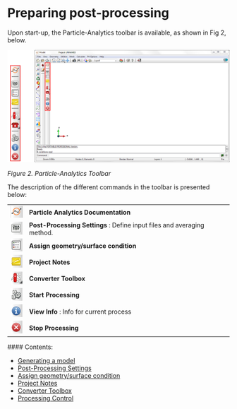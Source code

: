# Preparing post-processing

Upon start-up, the Particle-Analytics toolbar is available, as shown in Fig 2, below.

![](img/post_preprocess_toolbar.png "The Particle-Analytics Toolbar")

*Figure 2. Particle-Analytics Toolbar*


The description of the different commands in the toolbar is presented below:

<table>
  <tr>
    <td><img src="img/PA_help.png"></td>
    <td><b>Particle Analytics Documentation</b></td>
  </tr>
  <tr>
    <td><img src="img/pre_settings.png"></td>
    <td><b>Post-Processing Settings</b> : Define input files and averaging method. </td>
  </tr>
  <tr>
    <td><img src="img/pre_surfaces.png"></td>
    <td><b>Assign geometry/surface condition</b> </td>
  </tr>
  <tr>
    <td><img src="img/pre_notes.png"></td>
    <td><b>Project Notes</b> </td>
  </tr>
  <tr>
    <td><img src="img/toolbox.png"></td>
    <td><b>Converter Toolbox</b> </td>
  </tr>
  <tr>
    <td><img src="img/pre_run_exec.png"></td>
    <td><b>Start Processing</b> </td>
  </tr>
  <tr>
    <td><img src="img/pre_run_info.png"></td>
    <td><b>View Info</b> : Info for current process </td>
  </tr>
  <tr>
    <td><img src="img/pre_run_stop.png"></td>
    <td><b>Stop Processing</b> </td>
</table>
#### Contents:

* [Generating a model](post_generating_a_model.md)
* [Post-Processing Settings](post_processing_options.md)
* [Assign geometry/surface condition](post_assign_geo_and_conditions.md)
* [Project Notes](post_notes.md)
* [Converter Toolbox](post_toolbox.md)
* [Processing Control](post_processing_control.md)
